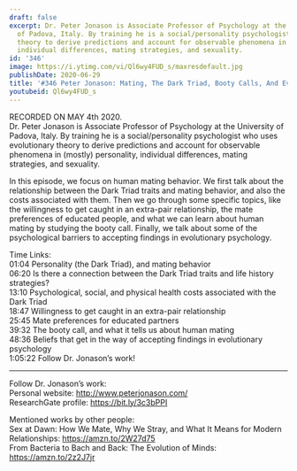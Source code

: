 ```yaml
---
draft: false
excerpt: Dr. Peter Jonason is Associate Professor of Psychology at the University
  of Padova, Italy. By training he is a social/personality psychologist who uses evolutionary
  theory to derive predictions and account for observable phenomena in (mostly) personality,
  individual differences, mating strategies, and sexuality.
id: '346'
image: https://i.ytimg.com/vi/Ql6wy4FUD_s/maxresdefault.jpg
publishDate: 2020-06-29
title: '#346 Peter Jonason: Mating, The Dark Triad, Booty Calls, And Evo Psych'
youtubeid: Ql6wy4FUD_s
---
```

<div class="timelinks">

RECORDED ON MAY 4th 2020.  
Dr. Peter Jonason is Associate Professor of Psychology at the University of Padova, Italy. By training he is a social/personality psychologist who uses evolutionary theory to derive predictions and account for observable phenomena in (mostly) personality, individual differences, mating strategies, and sexuality.

In this episode, we focus on human mating behavior. We first talk about the relationship between the Dark Triad traits and mating behavior, and also the costs associated with them. Then we go through some specific topics, like the willingness to get caught in an extra-pair relationship, the mate preferences of educated people, and what we can learn about human mating by studying the booty call. Finally, we talk about some of the psychological barriers to accepting findings in evolutionary psychology.

Time Links:  
<time>01:04</time> Personality (the Dark Triad), and mating behavior  
<time>06:20</time> Is there a connection between the Dark Triad traits and life history strategies?  
<time>13:10</time> Psychological, social, and physical health costs associated with the Dark Triad  
<time>18:47</time> Willingness to get caught in an extra-pair relationship  
<time>25:45</time> Mate preferences for educated partners  
<time>39:32</time> The booty call, and what it tells us about human mating  
<time>48:36</time> Beliefs that get in the way of accepting findings in evolutionary psychology  
<time>1:05:22</time> Follow Dr. Jonason’s work!

---

Follow Dr. Jonason’s work:  
Personal website: http://www.peterjonason.com/  
ResearchGate profile: https://bit.ly/3c3bPPI

Mentioned works by other people:  
Sex at Dawn: How We Mate, Why We Stray, and What It Means for Modern Relationships: https://amzn.to/2W27d75  
From Bacteria to Bach and Back: The Evolution of Minds: https://amzn.to/2z2J7jr
</div>

